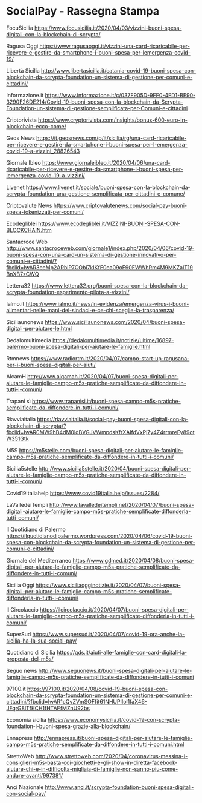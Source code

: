 # SocialPay - Rassegna Stampa

FocuSicilia
https://www.focusicilia.it/2020/04/03/vizzini-buoni-spesa-digitali-con-la-blockchain-di-scrypta/


Ragusa Oggi
https://www.ragusaoggi.it/vizzini-una-card-ricaricabile-per-ricevere-e-gestire-da-smartphone-i-buoni-spesa-per-lemergenza-covid-19/

Libertà Sicilia
http://www.libertasicilia.it/catania-covid-19-buoni-spesa-con-blockchain-da-scrypta-foundation-un-sistema-di-gestione-per-comuni-e-cittadini/

Informazione.it
https://www.informazione.it/c/037F905D-9FF0-4FD1-BE90-3290F26DE214/Covid-19-buoni-spesa-con-la-blockchain-da-Scrypta-Foundation-un-sistema-di-gestione-semplificata-per-Comuni-e-cittadini

Criptorivista
https://www.cryptorivista.com/insights/bonus-600-euro-in-blockchain-ecco-come/

Geos News
https://it.geosnews.com/p/it/sicilia/rg/una-card-ricaricabile-per-ricevere-e-gestire-da-smartphone-i-buoni-spesa-per-l-emergenza-covid-19-a-vizzini_28826543

Giornale Ibleo
https://www.giornaleibleo.it/2020/04/06/una-card-ricaricabile-per-ricevere-e-gestire-da-smartphone-i-buoni-spesa-per-lemergenza-covid-19-a-vizzini/

Livenet
https://www.livenet.it/sociale/buoni-spesa-con-la-blockchain-da-scrypta-foundation-una-gestione-semplificata-per-cittadini-e-comune/

Criptovalute News
https://www.criptovalutenews.com/social-pay-buoni-spesa-tokenizzati-per-comuni/

Ecodegliblei
https://www.ecodegliblei.it/VIZZINI-BUONI-SPESA-CON-BLOCKCHAIN.htm

Santacroce Web
http://www.santacroceweb.com/giornale1/index.php/2020/04/06/covid-19-buoni-spesa-con-una-card-un-sistema-di-gestione-innovativo-per-comuni-e-cittadini/?fbclid=IwAR3eeMp2ARblP7CObi7kIKfF0ea09oF90FWWhRm4M9MKZalT19BnXB7zCWQ

Lettera32
https://www.lettera32.org/buoni-spesa-con-la-blockchain-da-scrypta-foundation-esperimento-pilota-a-vizzini/

Ialmo.it
https://www.ialmo.it/news/in-evidenza/emergenza-virus-i-buoni-alimentari-nelle-mani-dei-sindaci-e-ce-chi-sceglie-la-trasparenza/

Siciliaunonews
https://www.siciliaunonews.com/2020/04/buoni-spesa-digitali-per-aiutare-le.html

Dedalomultimedia
https://dedalomultimedia.it/notizie/ultime/16897-palermo-buoni-spesa-digitali-per-aiutare-le-famiglie.html

Rtmnews
https://www.radiortm.it/2020/04/07/campo-start-up-ragusana-per-i-buoni-spesa-digitali-per-aiuti/

AlcamH
http://www.alqamah.it/2020/04/07/buoni-spesa-digitali-per-aiutare-le-famiglie-campo-m5s-pratiche-semplificate-da-diffondere-in-tutti-i-comuni/

Trapani sì
https://www.trapanisi.it/buoni-spesa-campo-m5s-pratiche-semplificate-da-diffondere-in-tutti-i-comuni/

Riavviaitalia
https://riavviaitalia.it/social-pay-buoni-spesa-digitali-con-la-blockchain-di-scrypta/?fbclid=IwAR0MW9hB4dM0IdBVGJVWmpdsKfrXAlfdVxPj7y4Z4rrmreFy89otW351Gtk

M5S
https://m5stelle.com/buoni-spesa-digitali-per-aiutare-le-famiglie-campo-m5s-pratiche-semplificate-da-diffondere-in-tutti-i-comuni/

Sicilia5stelle
http://www.sicilia5stelle.it/2020/04/buoni-spesa-digitali-per-aiutare-le-famiglie-campo-m5s-pratiche-semplificate-da-diffondere-in-tutti-i-comuni/

Covid19Italiahelp
https://www.covid19italia.help/issues/2284/

LaValledeiTempli
http://www.lavalledeitempli.net/2020/04/07/buoni-spesa-digitali-aiutare-le-famiglie-campo-m5s-pratiche-semplificate-diffonderla-tutti-comuni/

Il Quotidiano di Palermo
https://ilquotidianodipalermo.wordpress.com/2020/04/06/covid-19-buoni-spesa-con-blockchain-da-scrypta-foundation-un-sistema-di-gestione-per-comuni-e-cittadini/

Giornale del Mediterraneo
https://www.gdmed.it/2020/04/08/buoni-spesa-digitali-per-aiutare-le-famiglie-campo-m5s-pratiche-semplificate-da-diffondere-in-tutti-i-comuni/

Sicilia Oggi
https://www.siciliaogginotizie.it/2020/04/07/buoni-spesa-digitali-per-aiutare-le-famiglie-campo-m5s-pratiche-semplificate-diffonderla-in-tutti-i-comuni/

Il Circolaccio
https://ilcircolaccio.it/2020/04/07/buoni-spesa-digitali-per-aiutare-le-famiglie-campo-m5s-pratiche-semplificate-diffonderla-in-tutti-i-comuni/

SuperSud
https://www.supersud.it/2020/04/07/covid-19-ora-anche-la-sicilia-ha-la-sua-social-pay/

Quotidiano di Sicilia
https://qds.it/aiuti-alle-famiglie-con-card-digitali-la-proposta-del-m5s/

Seguo news
http://www.seguonews.it/buoni-spesa-digitali-per-aiutare-le-famiglie-campo-m5s-pratiche-semplificate-da-diffondere-in-tutti-i-comuni

97100.it
https://97100.it/2020/04/08/covid-19-buoni-spesa-con-blockchain-da-scrypta-foundation-un-sistema-di-gestione-per-comuni-e-cittadini/?fbclid=IwAR1cQvZVmSOFfit61NHUPIIol1faX46-JFqrG8lTfKCH1fHTAFfMZnU92bs

Economia sicilia
https://www.economysicilia.it/covid-19-con-scrypta-foundation-i-buoni-spesa-grazie-alla-blockchain/


Ennapress
http://ennapress.it/buoni-spesa-digitali-per-aiutare-le-famiglie-campo-m5s-pratiche-semplificate-da-diffondere-in-tutti-i-comuni.html

StrettoWeb
http://www.strettoweb.com/2020/04/coronavirus-messina-i-consiglieri-m5s-basta-coi-giochetti-e-gli-show-in-diretta-facebook-aiutare-chi-e-in-difficolta-migliaia-di-famiglie-non-sanno-piu-come-andare-avanti/997381/

Anci Nazionale
http://www.anci.it/scrypta-foundation-buoni-spesa-digitali-con-social-pay/

